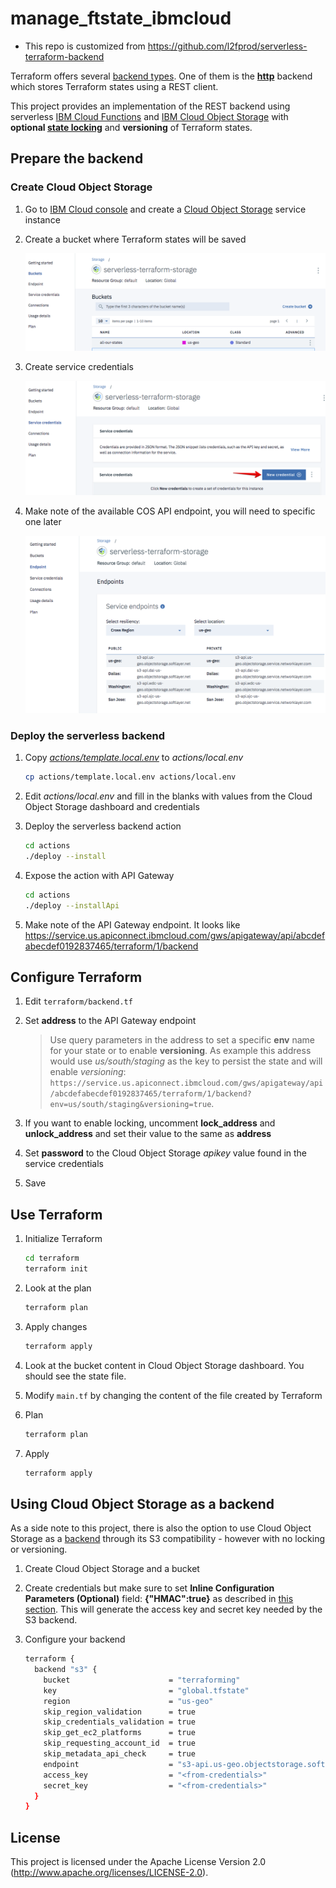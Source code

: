 # manage_ftstate_ibmcloud

* This repo is customized from https://github.com/l2fprod/serverless-terraform-backend

Terraform offers several [backend types](https://www.terraform.io/docs/backends/types/index.html). One of them is the [**http**](https://www.terraform.io/docs/backends/types/http.html) backend which stores Terraform states using a REST client.

This project provides an implementation of the REST backend using serverless [IBM Cloud Functions](https://console.bluemix.net/openwhisk) and [IBM Cloud Object Storage](https://console.bluemix.net/catalog/services/cloud-object-storage) with **optional [state locking](https://www.terraform.io/docs/state/locking.html)** and **versioning** of Terraform states.

## Prepare the backend

### Create Cloud Object Storage

1. Go to [IBM Cloud console](https://console.bluemix.net) and create a [Cloud Object Storage](https://console.bluemix.net/catalog/services/cloud-object-storage) service instance

1. Create a bucket where Terraform states will be saved

   ![](./xdocs/create-bucket.png)

1. Create service credentials

   ![](./xdocs/create-credentials.png)

1. Make note of the available COS API endpoint, you will need to specific one later

   ![](./xdocs/api-endpoints.png)

### Deploy the serverless backend

1. Copy [*actions/template.local.env*](./actions/template.local.env) to *actions/local.env*

   ```sh
   cp actions/template.local.env actions/local.env
   ```

1. Edit *actions/local.env* and fill in the blanks with values from the Cloud Object Storage dashboard and credentials

1. Deploy the serverless backend action

   ```sh
   cd actions
   ./deploy --install
   ```

1. Expose the action with API Gateway

   ```sh
   cd actions
   ./deploy --installApi
   ```

1. Make note of the API Gateway endpoint. It looks like https://service.us.apiconnect.ibmcloud.com/gws/apigateway/api/abcdefabecdef0192837465/terraform/1/backend

## Configure Terraform

1. Edit `terraform/backend.tf`

1. Set **address** to the API Gateway endpoint

   > Use query parameters in the address to set a specific **env** name for your state or to enable **versioning**. As example this address would use *us/south/staging* as the key to persist the state and will enable *versioning*: `https://service.us.apiconnect.ibmcloud.com/gws/apigateway/api/abcdefabecdef0192837465/terraform/1/backend?env=us/south/staging&versioning=true`.

1. If you want to enable locking, uncomment **lock_address** and **unlock_address** and set their value to the same as **address**

1. Set **password** to the Cloud Object Storage *apikey* value found in the service credentials

1. Save

## Use Terraform

1. Initialize Terraform

   ```sh
   cd terraform   
   terraform init
   ```

1. Look at the plan

   ```sh
   terraform plan
   ```

1. Apply changes

   ```sh
   terraform apply
   ```

1. Look at the bucket content in Cloud Object Storage dashboard. You should see the state file.

1. Modify `main.tf` by changing the content of the file created by Terraform

1. Plan 

   ```sh
   terraform plan
   ```

1. Apply

   ```sh
   terraform apply
   ```

## Using Cloud Object Storage as a backend

As a side note to this project, there is also the option to use Cloud Object Storage as a [backend](https://www.terraform.io/docs/backends/types/s3.html) through its S3 compatibility - however with no locking or versioning.

1. Create Cloud Object Storage and a bucket

1. Create credentials but make sure to set **Inline Configuration Parameters (Optional)** field: **{"HMAC":true}** as described in [this section](https://console.bluemix.net/docs/services/cloud-object-storage/iam/service-credentials.html#service-credentials). This will generate the access key and secret key needed by the S3 backend.

1. Configure your backend  

   ```sh
   terraform {
     backend "s3" {
       bucket                      = "terraforming"
       key                         = "global.tfstate"
       region                      = "us-geo"
       skip_region_validation      = true
       skip_credentials_validation = true
       skip_get_ec2_platforms      = true
       skip_requesting_account_id  = true
       skip_metadata_api_check     = true
       endpoint                    = "s3-api.us-geo.objectstorage.softlayer.net"
       access_key                  = "<from-credentials>"
       secret_key                  = "<from-credentials>"
     }
   }
   ```

## License

This project is licensed under the Apache License Version 2.0 (http://www.apache.org/licenses/LICENSE-2.0).
